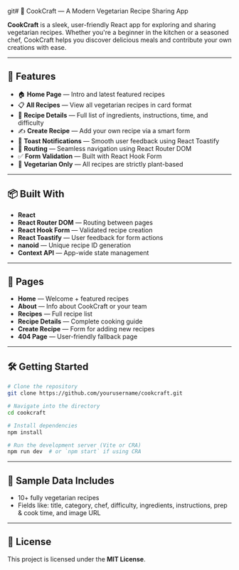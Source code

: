 git# 🍳 CookCraft — A Modern Vegetarian Recipe Sharing App

**CookCraft** is a sleek, user-friendly React app for exploring and sharing vegetarian recipes. Whether you're a beginner in the kitchen or a seasoned chef, CookCraft helps you discover delicious meals and contribute your own creations with ease.

---

## 🌟 Features

- 🏠 **Home Page** — Intro and latest featured recipes  
- 📋 **All Recipes** — View all vegetarian recipes in card format  
- 📖 **Recipe Details** — Full list of ingredients, instructions, time, and difficulty  
- ✍️ **Create Recipe** — Add your own recipe via a smart form  
- 📢 **Toast Notifications** — Smooth user feedback using React Toastify  
- 🔄 **Routing** — Seamless navigation using React Router DOM  
- ✅ **Form Validation** — Built with React Hook Form  
- 🥬 **Vegetarian Only** — All recipes are strictly plant-based

---

## 📦 Built With

- **React**  
- **React Router DOM** — Routing between pages  
- **React Hook Form** — Validated recipe creation  
- **React Toastify** — User feedback for form actions  
- **nanoid** — Unique recipe ID generation  
- **Context API** — App-wide state management

---

## 📄 Pages

- **Home** — Welcome + featured recipes  
- **About** — Info about CookCraft or your team  
- **Recipes** — Full recipe list  
- **Recipe Details** — Complete cooking guide  
- **Create Recipe** — Form for adding new recipes  
- **404 Page** — User-friendly fallback page

---

## 🛠️ Getting Started

```bash
# Clone the repository
git clone https://github.com/yourusername/cookcraft.git

# Navigate into the directory
cd cookcraft

# Install dependencies
npm install

# Run the development server (Vite or CRA)
npm run dev  # or `npm start` if using CRA
```

---

## 🧪 Sample Data Includes

- 10+ fully vegetarian recipes
- Fields like: title, category, chef, difficulty, ingredients, instructions, prep & cook time, and image URL

---

## 📄 License

This project is licensed under the **MIT License**.